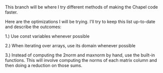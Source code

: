 This branch will be where I try different methods of making the Chapel code faster.

Here are the optimizations I will be trying. I'll try to keep this list up-to-date and
describe the outcomes:

1.) Use const variables whenever possible

2.) When iterating over arrays, use its domain whenever possible

3.) Instead of computing the 2norm and maxnorm by hand, use the built-in
    functions. This will involve computing the norms of each matrix column and
    then doing a reduction on those sums.
